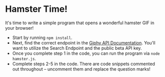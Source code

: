 # Hamster Time!

It's time to write a simple program that opens a wonderful hamster GIF in your browser!

* Start by running `npm install`.
* Next, find the correct endpoint in the [Giphy API Documentation](https://github.com/Giphy/GiphyAPI). You'll want to utilize the Search Endpoint and the public beta API key.
* Once you complete step 1 in the code, you can run the program via `node hamster.js`.
* Complete steps 2-5 in the code. There are code snippets commented out throughout – uncomment them and replace the question marks!
